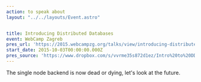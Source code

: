 ```yaml
---
action: to speak about
layout: "../../layouts/Event.astro"


title: Introducing Distributed Databases
event: WebCamp Zagreb
pres_url: 'https://2015.webcampzg.org/talks/view/introducing-distributed-databases/'
start_date: 2015-10-03T00:00:00.000Z
pres_source: 'https://www.dropbox.com/s/vvrme35s872d1ez/Intro%20to%20DD.key?dl=0'
---
```


The single node backend is now dead or dying, let's look at the future.
